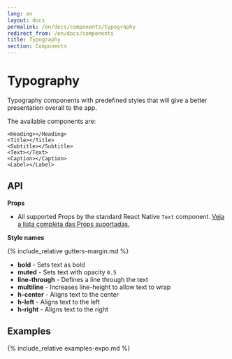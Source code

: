 ```yaml
---
lang: en
layout: docs
permalink: /en/docs/components/typography
redirect_from: /en/docs/components
title: Typography
section: Components
---
```


# Typography

Typography components with predefined styles that will give a better presentation overall to the app.

The available components are:

```
<Heading></Heading>
<Title></Title>
<Subtitle></Subtitle>
<Text></Text>
<Caption></Caption>
<Label></Label>
```

## API

**Props**

- All supported Props by the standard React Native `Text` component. [Veja a lista completa das Props suportadas.](https://facebook.github.io/react-native/docs/text.html#props)

**Style names**

{% include_relative gutters-margin.md %}
- **bold** - Sets text as bold
- **muted** - Sets text with opacity `0.5`
- **line-through** - Defines a line through the text
- **multiline** - Increases line-height to allow text to wrap
- **h-center** - Aligns text to the center
- **h-left** - Aligns text to the left
- **h-right** - Aligns text to the right

## Examples

{% include_relative examples-expo.md %}
